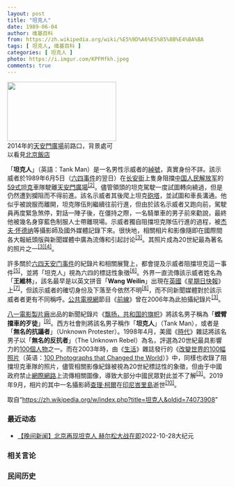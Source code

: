 ```yaml
---
layout: post
title: "坦克人"
date: 1989-06-04
author: 维基百科
from: https://zh.wikipedia.org/wiki/%E5%9D%A6%E5%85%8B%E4%BA%BA
tags: [ 坦克人, 维基百科 ]
categories: [ 坦克人 ]
photo: https://i.imgur.com/KPFMfkh.jpeg
comments: true
---
```

<div class="mw-parser-output"><div id="noteTA-9636f114" class="noteTA"><div class="noteTA-group"><div data-noteta-group-source="module" data-noteta-group="Music"></div><div data-noteta-group-source="module" data-noteta-group="IT"></div><div data-noteta-group-source="module" data-noteta-group="People"></div></div><div class="noteTA-local"><div data-noteta-code="zh-cn:胶卷; zh-hk:膠卷; zh-tw:底片;"></div><div data-noteta-code="zh-cn:录像; zh-hant:影片;"></div><div data-noteta-code="zh-cn:穆阿迈尔·卡扎菲; zh-tw:穆阿邁爾·格達費; zh-hk:卡達菲; zh-sg:穆阿迈尔·卡达菲;"></div><div data-noteta-code="zh-cn:卡扎菲; zh-tw:格達費; zh-hk:卡達菲; zh-sg:卡达菲;"></div><div data-noteta-code="zh-cn:沃尔特斯; zh-hk:華特絲;zh-tw:華特絲"></div><div data-noteta-code="zh-hans:大黄鸭; zh-cn:大黄鸭; zh-hk:橡皮鴨; zh-tw:黃色小鴨"></div></div></div>

<div class="thumb tright"><div class="thumbinner" style="width:252px;"><a href="/wiki/File:Intersection_of_East_Chang%27an_Avenue_and_Nanheyan_Street,_Beijing,_2014.jpg" class="image"><img alt="" src="//upload.wikimedia.org/wikipedia/commons/thumb/5/50/Intersection_of_East_Chang%27an_Avenue_and_Nanheyan_Street%2C_Beijing%2C_2014.jpg/250px-Intersection_of_East_Chang%27an_Avenue_and_Nanheyan_Street%2C_Beijing%2C_2014.jpg" decoding="async" width="250" height="136" class="thumbimage" srcset="//upload.wikimedia.org/wikipedia/commons/thumb/5/50/Intersection_of_East_Chang%27an_Avenue_and_Nanheyan_Street%2C_Beijing%2C_2014.jpg/375px-Intersection_of_East_Chang%27an_Avenue_and_Nanheyan_Street%2C_Beijing%2C_2014.jpg 1.5x, //upload.wikimedia.org/wikipedia/commons/thumb/5/50/Intersection_of_East_Chang%27an_Avenue_and_Nanheyan_Street%2C_Beijing%2C_2014.jpg/500px-Intersection_of_East_Chang%27an_Avenue_and_Nanheyan_Street%2C_Beijing%2C_2014.jpg 2x" data-file-width="6048" data-file-height="3288"></a>  <div class="thumbcaption"><div class="magnify"><a href="/wiki/File:Intersection_of_East_Chang%27an_Avenue_and_Nanheyan_Street,_Beijing,_2014.jpg" class="internal" title="放大"></a></div>2014年的<a href="/wiki/%E5%A4%A9%E5%AE%89%E9%96%80%E5%BB%A3%E5%A0%B4" class="mw-redirect" title="天安門廣場">天安門廣場</a>前路口，背景處可以看見<a href="/wiki/%E5%8C%97%E4%BA%AC%E9%A3%AF%E5%BA%97" title="北京飯店">北京飯店</a></div></div></div>
<p>「<b>坦克人</b>」（英語：<span lang="en">Tank Man</span>）是一名男性示威者的<a href="/wiki/%E7%B6%BD%E8%99%9F" title="綽號">綽號</a>，真實身份不詳。該示威者於1989年6月5日（<a href="/wiki/%E5%85%AD%E5%9B%9B%E4%BA%8B%E4%BB%B6" title="六四事件">六四事件</a>的翌日）在<a href="/wiki/%E9%95%BF%E5%AE%89%E8%A1%97" title="长安街">长安街</a>上隻身阻擋<a href="/wiki/%E4%B8%AD%E5%9B%BD%E4%BA%BA%E6%B0%91%E8%A7%A3%E6%94%BE%E5%86%9B" title="中国人民解放军">中国人民解放军</a>的<a href="/wiki/59%E5%BC%8F%E5%9D%A6%E5%85%8B" title="59式坦克">59式坦克</a>車隊駛離<a href="/wiki/%E5%A4%A9%E5%AE%89%E9%96%80%E5%BB%A3%E5%A0%B4" class="mw-redirect" title="天安門廣場">天安門廣場</a><sup id="cite_ref-2" class="reference"><a href="#cite_note-2">[2]</a></sup>。儘管領頭的坦克駕駛一度試圖轉向繞過，但是仍然遭到攔阻而不得前進。該名示威者其後爬上坦克<a href="/wiki/%E7%A0%B2%E5%A1%94" title="砲塔">砲塔</a>，並試圖和車長溝通。他似乎被說服而離開，坦克隊伍則繼續往前行進，但由於該名示威者又跑向前，駕駛員再度緊急煞停，對話一陣子後，在僵持之際，一名騎單車的男子前來勸說，最終他被幾名身穿藍色制服人士帶離現場。示威者獨自阻擋坦克隊伍行進的過程，被<a href="/wiki/%E6%9D%B0%E5%A4%AB%C2%B7%E6%80%80%E5%BE%B7%E7%BA%B3" title="杰夫·怀德纳">杰夫·怀德纳</a>等攝影師及國外媒體記錄下來。很快地，相關相片和影像隨即在國際間各大報紙頭版與新聞媒體中廣為流傳和引起討论<sup id="cite_ref-Patrick_Witty_1_3-0" class="reference"><a href="#cite_note-Patrick_Witty_1-3">[3]</a></sup>。其照片成為20世紀最為著名的照片之一<sup id="cite_ref-Patrick_Witty_1_3-1" class="reference"><a href="#cite_note-Patrick_Witty_1-3">[3]</a></sup><sup id="cite_ref-南希·裴洛西_4-0" class="reference"><a href="#cite_note-南希·裴洛西-4">[4]</a></sup>。
</p><p>許多關於<a href="/wiki/%E5%85%AD%E5%9B%9B%E5%A4%A9%E5%AE%89%E9%97%A8%E4%BA%8B%E4%BB%B6" class="mw-redirect" title="六四天安门事件">六四天安门事件</a>的紀錄片和相關展覽上，都會提及示威者阻擋坦克這一事件<sup id="cite_ref-辛菲_5-0" class="reference"><a href="#cite_note-辛菲-5">[5]</a></sup>，並將「坦克人」視為六四的標誌性象徵<sup id="cite_ref-6" class="reference"><a href="#cite_note-6">[6]</a></sup>。外界一直流傳該示威者姓名為「<b>王維林</b>」，該名最早是以英文拼音「<span lang="en"><b>Wang Weilin</b></span>」出現在<a href="/wiki/%E8%8B%B1%E5%9C%8B" class="mw-redirect" title="英國">英國</a>《<a href="/wiki/%E6%AF%8F%E6%97%A5%E5%BF%AB%E5%A0%B1" title="每日快報">星期日快報</a>》上<sup id="cite_ref-洛杉磯時報_7-0" class="reference"><a href="#cite_note-洛杉磯時報-7">[7]</a></sup>，但該示威者的確切身份及下落至今依然不明<sup id="cite_ref-皮科·艾爾_8-0" class="reference"><a href="#cite_note-皮科·艾爾-8">[8]</a></sup>，而不同新聞媒體對於該示威者者更有不同稱呼。<a href="/wiki/%E5%85%AC%E5%85%B1%E5%B9%BF%E6%92%AD%E7%94%B5%E8%A7%86%E5%85%AC%E5%8F%B8" title="公共广播电视公司">公共電視網</a>節目《<a href="/wiki/%E5%89%8D%E7%BA%BF_(%E7%BE%8E%E5%9B%BD%E7%94%B5%E8%A7%86%E8%8A%82%E7%9B%AE)" title="前线 (美国电视节目)">前線</a>》曾在2006年為此拍攝紀錄片<sup id="cite_ref-Patrick_Witty_1_3-2" class="reference"><a href="#cite_note-Patrick_Witty_1-3">[3]</a></sup>。
</p><p><a href="/wiki/%E4%B8%AD%E5%9B%BD%E4%BA%BA%E6%B0%91%E8%A7%A3%E6%94%BE%E5%86%9B%E6%96%87%E5%8C%96%E8%89%BA%E6%9C%AF%E4%B8%AD%E5%BF%83%E7%94%B5%E5%BD%B1%E7%94%B5%E8%A7%86%E5%88%B6%E4%BD%9C%E9%83%A8" title="中国人民解放军文化艺术中心电影电视制作部">八一電影製片廠</a>出品的新聞紀錄片《<a href="/wiki/%E9%A3%98%E6%89%AC%EF%BC%8C%E5%85%B1%E5%92%8C%E5%9B%BD%E7%9A%84%E6%97%97%E5%B8%9C" title="飘扬，共和国的旗帜">飘扬，共和国的旗帜</a>》將該名男子稱為「<b>螳臂擋車的歹徒</b>」<sup id="cite_ref-八九天安門事件解放軍縂政治部資料片_9-0" class="reference"><a href="#cite_note-八九天安門事件解放軍縂政治部資料片-9">[9]</a></sup>。西方社會則將該名男子稱作「<b>坦克人</b>」（Tank Man），或者是「<b>無名的抗議者</b>」（Unknown Protester）。1998年4月，美國《<a href="/wiki/%E6%99%82%E4%BB%A3_(%E9%9B%9C%E8%AA%8C)" class="mw-redirect" title="時代 (雜誌)">時代</a>》雜誌將該名男子以「<b>無名的反抗者</b>」（The Unknown Rebel）為名，評選為20世紀最具影響力的<a href="/wiki/%E6%97%B6%E4%BB%A3100%E4%BA%BA%EF%BC%9A%E6%9C%AC%E4%B8%96%E7%BA%AA%E6%9C%80%E9%87%8D%E8%A6%81%E7%9A%84%E4%BA%BA%E7%89%A9" title="时代100人：本世纪最重要的人物">100個人物</a>之一。而在2003年時，由《<a href="/wiki/%E7%94%9F%E6%B4%BB_(%E9%9B%9C%E8%AA%8C)" title="生活 (雜誌)">生活</a>》雜誌發行的《<span class="ilh-all" data-orig-title="改變世界的100幅照片" data-lang-code="en" data-lang-name="英语" data-foreign-title="100 Photographs that Changed the World"><span class="ilh-page"><a href="/w/index.php?title=%E6%94%B9%E8%AE%8A%E4%B8%96%E7%95%8C%E7%9A%84100%E5%B9%85%E7%85%A7%E7%89%87&amp;action=edit&amp;redlink=1" class="new" title="改變世界的100幅照片（页面不存在）">改變世界的100幅照片</a></span><span class="noprint ilh-comment">（<span class="ilh-lang">英语</span><span class="ilh-colon">：</span><span class="ilh-link"><a href="https://en.wikipedia.org/wiki/100_Photographs_that_Changed_the_World" class="extiw" title="en:100 Photographs that Changed the World"><span lang="en" dir="auto">100 Photographs that Changed the World</span></a></span>）</span></span>》中，同樣也收錄了阻擋坦克車隊的照片，儘管相關影像紀錄被視為20世紀標誌性的象徵，但由于中國政府禁止<a href="/wiki/%E7%B6%B2%E9%9A%9B%E7%B6%B2%E8%B7%AF" class="mw-redirect" title="網際網路">網際網路</a>上流傳相關圖像，導致大部分中國民眾對此並不了解<sup id="cite_ref-Patrick_Witty_1_3-3" class="reference"><a href="#cite_note-Patrick_Witty_1-3">[3]</a></sup>。2019年9月，相片的其中一名攝影師<a href="/wiki/%E6%9F%A5%E7%90%86%C2%B7%E6%9F%AF%E7%88%BE_(%E6%94%9D%E5%BD%B1%E5%B8%AB)" title="查理·柯爾 (攝影師)">查理·柯爾</a>在<a href="/wiki/%E5%8D%B0%E5%B0%BC" class="mw-redirect" title="印尼">印尼</a><a href="/wiki/%E5%B3%87%E9%87%8C%E5%B3%B6" class="mw-redirect" title="峇里島">峇里島</a>逝世<sup id="cite_ref-10" class="reference"><a href="#cite_note-10">[10]</a></sup>。
</p>
</div><noscript><img src="//zh.wikipedia.org/wiki/Special:CentralAutoLogin/start?type=1x1" alt="" title="" width="1" height="1" style="border: none; position: absolute;"></noscript>
<div class="printfooter" data-nosnippet="">取自“<a dir="ltr" href="https://zh.wikipedia.org/w/index.php?title=坦克人&amp;oldid=74073908">https://zh.wikipedia.org/w/index.php?title=坦克人&amp;oldid=74073908</a>”</div><div id="recent-news"><h3>最近动态</h3><ul><li><a href="https://nodebe4.github.io/waimei/2022-10-28/%E6%99%9A%E9%97%B4%E6%96%B0%E9%97%BB-%E5%8C%97%E4%BA%AC%E5%86%8D%E7%8E%B0%E5%9D%A6%E5%85%8B%E4%BA%BA-%E8%B5%AB%E5%B0%94%E6%9D%BE%E5%A4%A7%E6%88%98%E5%9C%A8%E5%8D%B3" title="【晚间新闻】北京再现坦克人 赫尔松大战在即—— 【大纪元2022年10月28日讯】（新唐人晚间新闻10月27日完整版）二十大后民怨沸腾，北京桥头再现反共坦克人；赫尔松大战在即，普京监军核武演习；...">【晚间新闻】北京再现坦克人 赫尔松大战在即</a><time>2022-10-28</time><a class="tag">大纪元</a></li>
</ul></div><div id="open-opinion"><h3>相关言论</h3><ul></ul></div><div id="mjls-record"><h3>民间历史</h3><ul></ul></div>